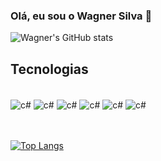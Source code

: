 
### Olá, eu sou o Wagner Silva 👋



![Wagner's GitHub stats](https://github-readme-stats.vercel.app/api?username=wagnerSfarias&show_icons=true&theme=radical)

## Tecnologias

<div style="display: inline_block"><br/>

<img align="center" alt="c#" src="https://img.shields.io/badge/C%23-239120?style=for-the-badge&logo=c-sharp&logoColor=white"/>

<img align="center" alt="c#" src="https://img.shields.io/badge/React_Native-20232A?style=for-the-badge&logo=react&logoColor=61DAFB"/>

<img align="center" alt="c#" src="https://img.shields.io/badge/JavaScript-F7DF1E?style=for-the-badge&logo=javascript&logoColor=black"/>

<img align="center" alt="c#" src="https://img.shields.io/badge/HTML5-E34F26?style=for-the-badge&logo=html5&logoColor=white"/>
<img align="center" alt="c#" src="https://img.shields.io/badge/CSS3-1572B6?style=for-the-badge&logo=css3&logoColor=white"/>

<img align="center" alt="c#" src="https://img.shields.io/badge/Microsoft_SQL_Server-CC2927?style=for-the-badge&logo=microsoft-sql-server&logoColor=white"/>
</div>
<br/>

<br/>

[![Top Langs](https://github-readme-stats.vercel.app/api/top-langs/?username=wagnerSfarias)](https://github.com/anuraghazra/github-readme-stats)
